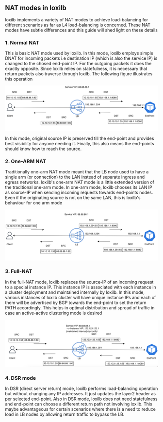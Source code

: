 ## NAT modes in loxilb 

loxilb implements a variety of NAT modes to achieve load-balancing for different scenarios as far as L4 load-balancing is concerned. These NAT modes have subtle differences and this guide will shed light on these details

### 1. Normal NAT 

This is basic NAT mode used by loxilb. In this mode, loxilb employs simple DNAT for incoming packets i.e destination IP (which is also the service IP) is changed to the chosed end-point IP. For the outgoing packets it does the exactly opposite. Since loxilb relies on statefulness, it is necessary that return packets also traverse through loxilb. The following figure illustrates this operation

![normal nat](photos/dnat1.png)

In this mode, original source IP is preserved till the end-point and provides best visibility for anyone needing it. Finally, this also means the end-points should know how to reach the source.

### 2. One-ARM NAT 

Traditionally one-arm NAT mode meant that the LB node used to have a single arm (or connection) to the LAN instead of separate ingress and egress networks. loxilb's one-arm NAT mode is a little extended version of the traditional one-arm mode. In one-arm mode, loxilb chooses its LAN IP as source-IP when sending incoming requests towards end-points nodes. Even if the originating source is not on the same LAN, this is loxilb's behaviour for one arm mode

![normal nat](photos/onearm.png)

### 3. Full-NAT    

In the full-NAT mode, loxilb replaces the source-IP of an incoming request to a special instance IP. This instance IP is associated with each instance in a cluster deployment and maintained internally by loxilb. In this mode, various instances of loxilb cluster will have unique instance IPs and each of them will be advertised by BGP towards the end-point to set the return PATH accordingly. This helps in optimal distribution and spread of traffic in case an active-active clustering mode is desired

![normal nat](photos/fullnat.png)

### 4. DSR mode

In DSR (direct server return) mode, loxilb performs load-balancing operation but without changing any IP addresses. It just updates the layer2 header as per selected end-point. Also in DSR mode, loxilb does not need statefulness and end-point can choose a different return path not involving loxilb. This maybe advantageous for certain scenarios where there is a need to reduce load in LB nodes by allowing return traffic to bypass the LB.



